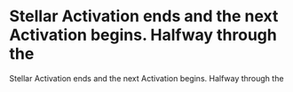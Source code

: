 # Stellar Activation ends and the next Activation begins. Halfway through the

Stellar Activation ends and the next Activation begins. Halfway through the